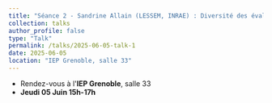 ```yaml
---
title: "Séance 2 - Sandrine Allain (LESSEM, INRAE) : Diversité des évaluations multicritères et applications dans le cadre d’une socio-économie écologique "
collection: talks
author_profile: false
type: "Talk"
permalink: /talks/2025-06-05-talk-1
date: 2025-06-05
location: "IEP Grenoble, salle 33"
---
```



- Rendez-vous à l'**IEP Grenoble**, salle 33
- **Jeudi 05 Juin 15h-17h**



